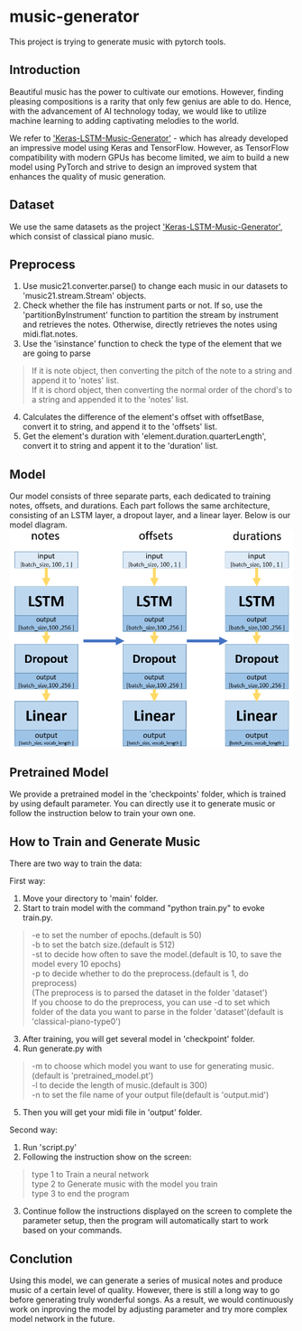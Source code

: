 # music-generator

This project is trying to generate music with pytorch tools.

## Introduction

Beautiful music has the power to cultivate our emotions. However, finding pleasing compositions is a rarity that only few genius are able to do. Hence, with the advancement of AI technology today, we would like to utilize machine learning to adding captivating melodies to the world.

We refer to ['Keras-LSTM-Music-Generator'](https://github.com/jordan-bird/Keras-LSTM-Music-Generator) - which has already developed an impressive model using Keras and TensorFlow. However, as TensorFlow compatibility with modern GPUs has become limited, we aim to build a new model using PyTorch and strive to design an improved system that enhances the quality of music generation.

## Dataset

We use the same datasets as the project ['Keras-LSTM-Music-Generator'](https://github.com/jordan-bird/Keras-LSTM-Music-Generator), which consist of classical piano music.

## Preprocess

1. Use music21.converter.parse() to change each music in our datasets to 'music21.stream.Stream' objects.
2. Check whether the file has instrument parts or not. If so, use the 'partitionByInstrument' function to partition the stream by instrument and retrieves the notes. Otherwise, directly retrieves the notes using midi.flat.notes.
3. Use the 'isinstance' function to check the type of the element that we are going to parse
>If it is note object, then converting the pitch of the note to a string and append it to 'notes' list.  
If it is chord object, then converting the normal order of the chord's to a string and appended it to the 'notes' list.


4. Calculates the difference of the element's offset with offsetBase, convert it to string, and append it to the 'offsets' list.
5. Get the element's duration with 'element.duration.quarterLength', convert it to string and appent it to the 'duration' list.

## Model

Our model consists of three separate parts, each dedicated to training notes, offsets, and durations. Each part follows the same architecture, consisting of an LSTM layer, a dropout layer, and a linear layer. Below is our model dlagram.
![LSTM Model Diagram](model.png)

## Pretrained Model

We provide a pretrained model in the 'checkpoints' folder, which is trained by using default parameter. You can directly use it to generate music or follow the instruction below to train your own one.

## How to Train and Generate Music

There are two way to train the data:

First way:  
1. Move your directory to 'main' folder.
2. Start to train model with the command "python train.py" to evoke train.py.
> -e to set the number of epochs.(default is 50)  
-b to set the batch size.(default is 512)  
-st to decide how often to save the model.(default is 10, to save the model every 10 epochs)  
-p to decide whether to do the preprocess.(default is 1, do preprocess)  
   (The preprocess is to parsed the dataset in the folder 'dataset')   
If you choose to do the preprocess, you can use -d to set which folder of the data you want to parse in the folder 'dataset'(default is 'classical-piano-type0')

3. After training, you will get several model in 'checkpoint' folder.
4. Run generate.py with
> -m to choose which model you want to use for generating music.(default is 'pretrained_model.pt')  
-l to decide the length of music.(default is 300)  
-n to set the file name of your output file(default is 'output.mid')

5. Then you will get your midi file in 'output' folder.

Second way:  
1. Run 'script.py'
2. Following the instruction show on the screen:
> type 1 to Train a neural network  
>type 2 to Generate music with the model you train  
>type 3 to end the program

3. Continue follow the instructions displayed on the screen to complete the parameter setup, then the program will automatically start to work based on your commands.

## Conclution

Using this model, we can generate a series of musical notes and produce music of a certain level of quality. However, there is still a long way to go before generating truly wonderful songs. As a result, we would continuously work on inproving the model by adjusting parameter and try more complex model network in the future.